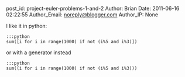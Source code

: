 post_id: project-euler-problems-1-and-2
Author: Brian
Date: 2011-06-16 02:22:55
Author_Email: noreply@blogger.com
Author_IP: None

I like it in python:

    :::python
    sum([i for i in range(1000) if not (i%5 and i%3)])

or with a generator instead

    :::python
    sum((i for i in range(1000) if not (i%5 and i%3)))
